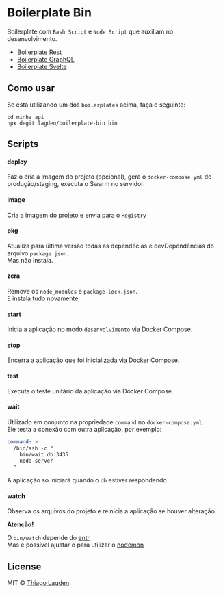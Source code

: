 # Boilerplate Bin

Boilerplate com `Bash Script` e `Node Script` que auxiliam no desenvolvimento.

- [Boilerplate Rest](https://github.com/lagden/boilerplate-rest)
- [Boilerplate GraphQL](https://github.com/lagden/boilerplate-gql)
- [Boilerplate Svelte](https://github.com/lagden/boilerplate-svelte)


## Como usar

Se está utilizando um dos `boilerplates` acima, faça o seguinte:

```shell
cd minha_api
npx degit lagden/boilerplate-bin bin
```

## Scripts


#### deploy

Faz o cria a imagem do projeto (opcional), gera o `docker-compose.yml` de produção/staging, executa o Swarm no servidor.


#### image

Cria a imagem do projeto e envia para o `Registry`


#### pkg

Atualiza para última versão todas as dependêcias e devDependências do arquivo `package.json`.  
Mas não instala.


#### zera

Remove os `node_modules` e `package-lock.json`.  
E instala tudo novamente.


#### start

Inicia a aplicação no modo `desenvolvimento` via Docker Compose.


#### stop

Encerra a aplicação que foi inicializada via Docker Compose.


#### test

Executa o teste unitário da aplicação via Docker Compose.


#### wait

Utilizado em conjunto na propriedade `command` no `docker-compose.yml`.  
Ele testa a conexão com outra aplicação, por exemplo:

```yml
command: >
  /bin/ash -c "
    bin/wait db:3435
    node server
  "
```

A aplicação só iniciará quando o `db` estiver respondendo


#### watch

Observa os arquivos do projeto e reinicia a aplicação se houver alteração.

**Atenção!**

O `bin/watch` depende do [entr](https://github.com/eradman/entr)  
Mas é possível ajustar o para utilizar o [nodemon](https://github.com/remy/nodemon)


## License

MIT © [Thiago Lagden](https://github.com/lagden)
